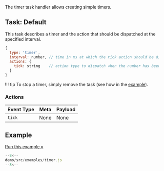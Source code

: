 
The timer task handler allows creating simple timers.


## Task: Default

This task describes a timer and the action that should be dispatched at the specified interval.

```js
{
  type: 'timer',
  interval: number, // time in ms at which the tick action should be dispatched
  actions: {
    tick: string    // action type to dispatch when the number has been generated
  }
}
```

!!! tip
    To stop a timer, simply remove the task (see how in the [example](#example)).

### Actions

Event Type | Meta | Payload |
-----------|------|---------|
`tick` | None | None |

## Example

[Run this example »](/examples/#timer)

```js
--8<--
demo/src/examples/timer.js
--8<--
```
